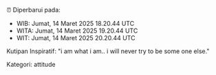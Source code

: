 ⏰ Diperbarui pada:
- WIB: Jumat, 14 Maret 2025 18.20.44 UTC
- WITA: Jumat, 14 Maret 2025 19.20.44 UTC
- WIT: Jumat, 14 Maret 2025 20.20.44 UTC

Kutipan Inspiratif:
"i am what i am.. i will never try to be some one else."


Kategori: attitude


